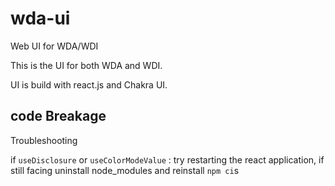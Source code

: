 # wda-ui
Web UI for WDA/WDI

This is the UI for both WDA and WDI. 

UI is build with react.js and Chakra UI.

## code Breakage
Troubleshooting

if `useDisclosure` or `useColorModeValue` : 
     try restarting the react application, if still facing uninstall node_modules and reinstall `npm ci`s
